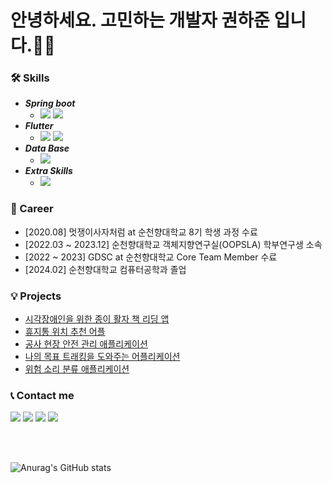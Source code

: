<!--   ![header](https://capsule-render.vercel.app/api?type=Waving&color=timeGradient&height=300&section=header&text=GitHub%20of%20haZuny&fontSize=60) -->
  
  # 안녕하세요. 고민하는 개발자 권하준 입니다.🙇‍♂️
  
  ### 🛠 Skills
  - ***Spring boot***
    - <img src="https://img.shields.io/badge/Spring Boot-6DB33F?style=for-the-badge&logo=springboot&logoColor=white"> <img src="https://img.shields.io/badge/Java-F7DF1E?style=for-the-badge&logoColor=white"> 
  - ***Flutter***
    - <img src="https://img.shields.io/badge/Flutter-02569B?style=for-the-badge&logo=flutter&logoColor=white"> <img src="https://img.shields.io/badge/Dart-0175C2?style=for-the-badge&logo=dart&logoColor=white"> 
  - ***Data Base***
    - <img src="https://img.shields.io/badge/MySQL-4479A1?style=for-the-badge&logo=springsecurity&logoColor=white"> 
  - ***Extra Skills***
    - <img src="https://img.shields.io/badge/Python-3776AB?style=for-the-badge&logo=python&logoColor=white"> 

  ### 🎈 Career
  - [2020.08]            멋쟁이사자처럼 at 순천향대학교 8기 학생 과정 수료
  - [2022.03 ~ 2023.12]  순천향대학교 객체지향연구실(OOPSLA) 학부연구생 소속
  - [2022 ~ 2023]        GDSC at 순천향대학교 Core Team Member 수료
  - [2024.02]            순천향대학교 컴퓨터공학과 졸업

  ### 💡 Projects
  - [시각장애인을 위한 종이 활자 책 리딩 앱](https://github.com/haZuny/OOPSLA-reading-book-app)
  - [휴지통 위치 추천 어플](https://github.com/haZuny/SCH-trashcan-map-app)
  - [공사 현장 안전 관리 애플리케이션](https://github.com/haZuny/GDSC-solution-challenge-cherry)
  - [나의 목표 트래킹을 도와주는 어플리케이션](https://github.com/haZuny/GDSC-goal-tracker_application)
  - [위험 소리 분류 애플리케이션](https://github.com/haZuny/emergency-sound-notification-app)
  
  ### 📞 Contact me
 
  <a href="https://github.com/haZuny" target="_blank"><img src="https://img.shields.io/badge/GitHub-181717?style=flat-square&logo=GitHub&logoColor=white"/></a>
  <a href="mailto:gkwns5791@naver.com" target="_blank"><img src="https://img.shields.io/badge/Naver-03C75A?style=flat-square&logo=Naver&logoColor=white"/></a>
  <a href="mailto:hj3175791@gmail.com" target="_blank"><img src="https://img.shields.io/badge/Gmail-EA4335?style=flat-square&logo=Gmail&logoColor=white"/></a>
  <a href="https://www.instagram.com/ha.zuny/" target="_blank"><img src="https://img.shields.io/badge/Instagram-E4405F?style=flat-square&logo=Instagram&logoColor=white"/></a>
  
  <br><br>

  ![Anurag's GitHub stats](https://github-readme-stats.vercel.app/api?username=haZuny&show_icons=true&theme=buefy)

